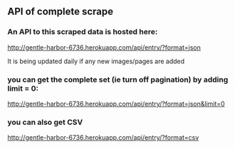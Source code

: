 ## API of complete scrape

### An API to this scraped data is hosted here:

<http://gentle-harbor-6736.herokuapp.com/api/entry/?format=json>

It is being updated daily if any new images/pages are added


### you can get the complete set (ie turn off pagination) by adding limit = 0:

<http://gentle-harbor-6736.herokuapp.com/api/entry/?format=json&limit=0>


### you can also get CSV

<http://gentle-harbor-6736.herokuapp.com/api/entry/?format=csv>
